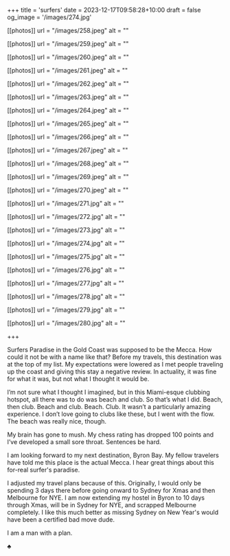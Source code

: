 +++
title = 'surfers'
date = 2023-12-17T09:58:28+10:00
draft = false
og_image = '/images/274.jpg'

[[photos]]
  url = "/images/258.jpeg"
  alt = ""

[[photos]]
  url = "/images/259.jpeg"
  alt = ""

[[photos]]
  url = "/images/260.jpeg"
  alt = ""

[[photos]]
  url = "/images/261.jpeg"
  alt = ""

[[photos]]
  url = "/images/262.jpeg"
  alt = ""

[[photos]]
  url = "/images/263.jpeg"
  alt = ""

[[photos]]
  url = "/images/264.jpeg"
  alt = ""

[[photos]]
  url = "/images/265.jpeg"
  alt = ""

[[photos]]
  url = "/images/266.jpeg"
  alt = ""

[[photos]]
  url = "/images/267.jpeg"
  alt = ""

[[photos]]
  url = "/images/268.jpeg"
  alt = ""

[[photos]]
  url = "/images/269.jpeg"
  alt = ""

[[photos]]
  url = "/images/270.jpeg"
  alt = ""

[[photos]]
  url = "/images/271.jpg"
  alt = ""

[[photos]]
  url = "/images/272.jpg"
  alt = ""

[[photos]]
  url = "/images/273.jpg"
  alt = ""

[[photos]]
  url = "/images/274.jpg"
  alt = ""

[[photos]]
  url = "/images/275.jpg"
  alt = ""

[[photos]]
  url = "/images/276.jpg"
  alt = ""

[[photos]]
  url = "/images/277.jpg"
  alt = ""

[[photos]]
  url = "/images/278.jpg"
  alt = ""

[[photos]]
  url = "/images/279.jpg"
  alt = ""

[[photos]]
  url = "/images/280.jpg"
  alt = ""

+++

Surfers Paradise in the Gold Coast was supposed to be the Mecca. How could it not be with a name like that? Before my travels, this destination was at the top of my list. My expectations were lowered as I met people traveling up the coast and giving this stay a negative review. In actuality, it was fine for what it was, but not what I thought it would be.

I’m not sure what I thought I imagined, but in this Miami-esque clubbing hotspot, all there was to do was beach and club. So that’s what I did. Beach, then club. Beach and club. Beach. Club. It wasn’t a particularly amazing experience. I don’t love going to clubs like these, but I went with the flow. The beach was really nice, though.

My brain has gone to mush. My chess rating has dropped 100 points and I’ve developed a small sore throat. Sentences be hard.

I am looking forward to my next destination, Byron Bay. My fellow travelers have told me this place is the actual Mecca. I hear great things about this for-real surfer's paradise.

I adjusted my travel plans because of this. Originally, I would only be spending 3 days there before going onward to Sydney for Xmas and then Melbourne for NYE. I am now extending my hostel in Byron to 10 days through Xmas, will be in Sydney for NYE, and scrapped Melbourne completely. I like this much better as missing Sydney on New Year's would have been a certified bad move dude.

I am a man with a plan.

♣️
